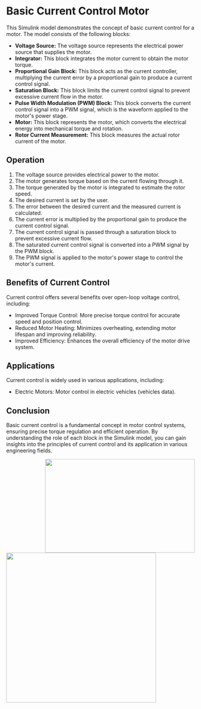 # Basic Current Control Motor

This Simulink model demonstrates the concept of basic current control for a motor. The model consists of the following blocks:

- **Voltage Source:** The voltage source represents the electrical power source that supplies the motor.
- **Integrator:** This block integrates the motor current to obtain the motor torque.
- **Proportional Gain Block:** This block acts as the current controller, multiplying the current error by a proportional gain to produce a current control signal.
- **Saturation Block:** This block limits the current control signal to prevent excessive current flow in the motor.
- **Pulse Width Modulation (PWM) Block:** This block converts the current control signal into a PWM signal, which is the waveform applied to the motor's power stage.
- **Motor:** This block represents the motor, which converts the electrical energy into mechanical torque and rotation.
- **Rotor Current Measurement:** This block measures the actual rotor current of the motor.

## Operation

1. The voltage source provides electrical power to the motor.
2. The motor generates torque based on the current flowing through it.
3. The torque generated by the motor is integrated to estimate the rotor speed.
4. The desired current is set by the user.
5. The error between the desired current and the measured current is calculated.
6. The current error is multiplied by the proportional gain to produce the current control signal.
7. The current control signal is passed through a saturation block to prevent excessive current flow.
8. The saturated current control signal is converted into a PWM signal by the PWM block.
9. The PWM signal is applied to the motor's power stage to control the motor's current.

## Benefits of Current Control

Current control offers several benefits over open-loop voltage control, including:

- Improved Torque Control: More precise torque control for accurate speed and position control.
- Reduced Motor Heating: Minimizes overheating, extending motor lifespan and improving reliability.
- Improved Efficiency: Enhances the overall efficiency of the motor drive system.

## Applications

Current control is widely used in various applications, including:

- Electric Motors: Motor control in electric vehicles (vehicles data).

## Conclusion

Basic current control is a fundamental concept in motor control systems, ensuring precise torque regulation and efficient operation. By understanding the role of each block in the Simulink model, you can gain insights into the principles of current control and its application in various engineering fields.

<div>
  <img width="400" height="250" src="https://github.com/itsVinM/itsVinM/assets/85823292/42388035-9611-450f-8b04-8667a34c1b25" align="right">
</div>

<img width="400" src="https://github.com/itsVinM/Basic_Current_Control_Motor/assets/85823292/f699b18b-522f-468c-b968-23a2f8b5825d">
